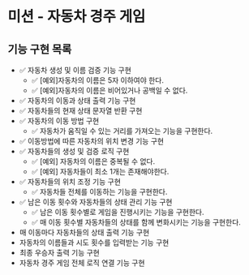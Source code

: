 # 미션 - 자동차 경주 게임

## 기능 구현 목록
- ✅ 자동차 생성 및 이름 검증 기능 구현
  - ✅ [예외]자동차의 이름은 5자 이하여야 한다.
  - ✅ [예외]자동차의 이름은 비어있거나 공백일 수 없다.
- ✅ 자동차의 이동과 상태 출력 기능 구현
- ✅ 자동차들의 현재 상태 문자열 반환 구현
- ✅ 자동차의 이동 방법 구현
  - ✅ 자동차가 움직일 수 있는 거리를 가져오는 기능을 구현한다.
- ✅ 이동방법에 따른 자동차의 위치 변경 기능 구현
- ✅ 자동차들의 생성 및 검증 로직 구현
  - ✅ [예외] 자동차의 이름은 중복될 수 없다.
  - ✅ [예외] 자동차들이 최소 1개는 존재해야한다.
- ✅ 자동차들의 위치 조정 기능 구현
  - ✅ 자동차들 전체를 이동하는 기능을 구현한다.
- ✅ 남은 이동 횟수와 자동차들의 상태 관리 기능 구현
  - ✅ 남은 이동 횟수별로 게임을 진행시키는 기능을 구현한다.
  - ✅ 매 이동 횟수별 자동차들의 상태를 함께 변화시키는 기능을 구현한다.
- 매 이동마다 자동차들의 상태 출력 기능 구현
- 자동차의 이름들과 시도 횟수를 입력받는 기능 구현
- 최종 우승자 출력 기능 구현
- 자동차 경주 게임 전체 로직 연결 기능 구현
